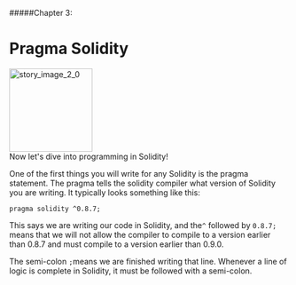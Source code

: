 #####Chapter 3:

# Pragma Solidity

<ContentWrapp>
  <div class="imgContainer">
    <img alt="story_image_2_0" src="/images/chapter/man.svg" width="150px" height="150px">
  </div>

  <div class="itemsContainer">
    <div class="item-text">
    Now let's dive into programming in Solidity!
    </div>
  </div>
</ContentWrapp>

One of the first things you will write for any Solidity is the pragma statement. The pragma tells the solidity compiler what version of Solidity you are writing. It typically looks something like this:

`pragma solidity ^0.8.7;`

This says we are writing our code in Solidity, and the`^`   followed by `0.8.7;` means that we will not allow the compiler to compile to a version earlier than 0.8.7 and must compile to a version earlier than 0.9.0.

The semi-colon `;`means we are finished writing that line. Whenever a line of logic is complete in Solidity, it must be followed with a semi-colon.

<!-- <MissionContainer>
  <div className="title">What are the SLAs you have agreed to?</div>
    <div style="color:white">
    Think about any digital services you subscribe to, for example video streaming or banking services. Do you know the terms of the SLAs between you and the service provider? If not, take the time and read over one of them.
    </div>
</MissionContainer> -->
